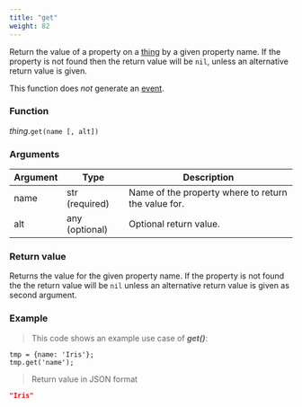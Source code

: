 ```yaml
---
title: "get"
weight: 82
---
```


Return the value of a property on a [thing](..) by a given property name.
If the property is not found then the return value will be `nil`, unless an alternative
return value is given.

This function does *not* generate an [event](../../../overview/events).

### Function

*thing*.`get(name [, alt])`

### Arguments

Argument | Type | Description
-------- | ---- | -----------
name | str (required) | Name of the property where to return the value for.
alt | any (optional) | Optional return value.

### Return value

Returns the value for the given property name. If the property is not found the the
return value will be `nil`  unless an alternative return value is given as second argument.

### Example

> This code shows an example use case of ***get()***:

```thingsdb,json_response
tmp = {name: 'Iris'};
tmp.get('name');
```

> Return value in JSON format

```json
"Iris"
```

